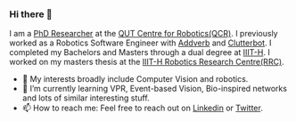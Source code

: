 ### Hi there 👋

I am a [PhD Researcher](https://research.qut.edu.au/qcr/people/gokul-b-nair/) at the [QUT Centre for Robotics(QCR)](https://research.qut.edu.au/qcr/). I previously worked as a Robotics Software Engineer with [Addverb](https://addverb.com/) and [Clutterbot](https://www.clutterbot.com/). I completed my Bachelors and Masters through a dual degree at [IIIT-H](https://www.iiit.ac.in/). I worked on my masters thesis at the [IIIT-H Robotics Research Centre(RRC)](https://robotics.iiit.ac.in/). 
- 🔭 My interests broadly include Computer Vision and robotics.
- 🌱 I’m currently learning VPR, Event-based Vision, Bio-inspired networks and lots of similar interesting stuff. 
- 📫 How to reach me: Feel free to reach out on [Linkedin](https://www.linkedin.com/in/gokulbnr/) or [Twitter](https://twitter.com/gokulbnr).
<!--
**gokulbnr/gokulbnr** is a ✨ _special_ ✨ repository because its `README.md` (this file) appears on your GitHub profile.

Here are some ideas to get you started:

- 🔭 I’m currently working on ...
- 🌱 I’m currently learning ...
- 👯 I’m looking to collaborate on ...
- 🤔 I’m looking for help with ...
- 💬 Ask me about ...
- 📫 How to reach me: ...
- 😄 Pronouns: ...
- ⚡ Fun fact: ...
-->
